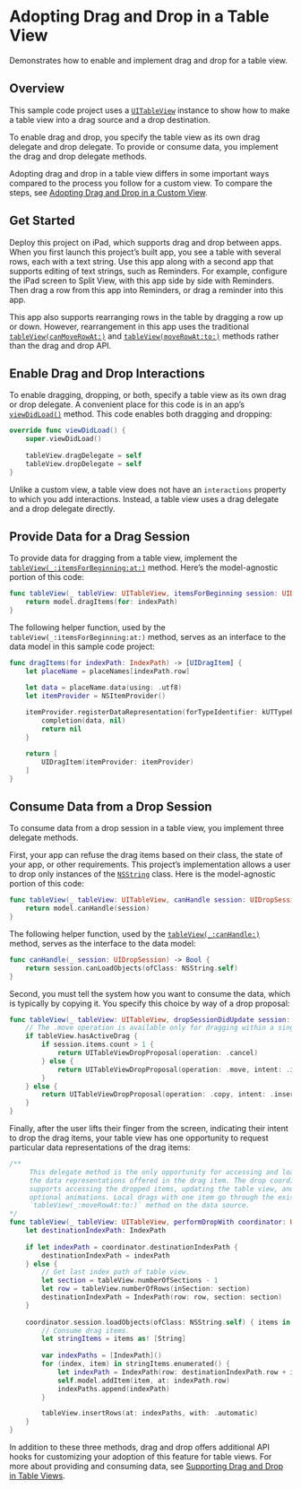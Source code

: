 # Adopting Drag and Drop in a Table View

Demonstrates how to enable and implement drag and drop for a table view.

## Overview
This sample code project uses a [`UITableView`](https://developer.apple.com/documentation/uikit/uitableview) instance to show how to make a table view into a drag source and a drop destination. 

To enable drag and drop, you specify the table view as its own drag delegate and drop delegate. To provide or consume data, you implement the drag and drop delegate methods.

Adopting drag and drop in a table view differs in some important ways compared to the process you follow for a custom view. To compare the steps, see [Adopting Drag and Drop in a Custom View](https://developer.apple.com/documentation/uikit/drag_and_drop/adopting_drag_and_drop_in_a_custom_view).

## Get Started
Deploy this project on iPad, which supports drag and drop between apps. When you first launch this project’s built app, you see a table with several rows, each with a text string. Use this app along with a second app that supports editing of text strings, such as Reminders. For example, configure the iPad screen to Split View, with this app side by side with Reminders. Then drag a row from this app into Reminders, or drag a reminder into this app.

This app also supports rearranging rows in the table by dragging a row up or down. However, rearrangement in this app uses the traditional [`tableView(canMoveRowAt:)`](https://developer.apple.com/documentation/uikit/uitableviewdatasource/1614927-tableview) and [`tableView(moveRowAt:to:)`](https://developer.apple.com/documentation/uikit/uitableviewdatasource/1614867-tableview) methods rather than the drag and drop API.

## Enable Drag and Drop Interactions
To enable dragging, dropping, or both, specify a table view as its own drag or drop delegate. A convenient place for this code is in an app’s [`viewDidLoad()`](https://developer.apple.com/documentation/uikit/uiviewcontroller/1621495-viewdidload) method. This code enables both dragging and dropping:

``` swift
override func viewDidLoad() {
    super.viewDidLoad()
    
    tableView.dragDelegate = self
    tableView.dropDelegate = self
}
```

Unlike a custom view, a table view does not have an `interactions` property to which you add interactions. Instead, a table view uses a drag delegate and a drop delegate directly.

## Provide Data for a Drag Session
To provide data for dragging from a table view, implement the [`tableView(_:itemsForBeginning:at:)`](https://developer.apple.com/documentation/uikit/uitableviewdragdelegate/2897492-tableview) method. Here’s the model-agnostic portion of this code:

``` swift
func tableView(_ tableView: UITableView, itemsForBeginning session: UIDragSession, at indexPath: IndexPath) -> [UIDragItem] {
    return model.dragItems(for: indexPath)
}
```

The following helper function, used by the `tableView(_:itemsForBeginning:at:)` method, serves as an interface to the data model in this sample code project:

``` swift
func dragItems(for indexPath: IndexPath) -> [UIDragItem] {
    let placeName = placeNames[indexPath.row]

    let data = placeName.data(using: .utf8)
    let itemProvider = NSItemProvider()
    
    itemProvider.registerDataRepresentation(forTypeIdentifier: kUTTypePlainText as String, visibility: .all) { completion in
        completion(data, nil)
        return nil
    }

    return [
        UIDragItem(itemProvider: itemProvider)
    ]
}
```

## Consume Data from a Drop Session
To consume data from a drop session in a table view, you implement three delegate methods.

First, your app can refuse the drag items based on their class, the state of your app, or other requirements. This project’s implementation allows a user to drop only instances of the [`NSString`](https://developer.apple.com/documentation/foundation/nsstring) class. Here is the model-agnostic portion of this code:

``` swift
func tableView(_ tableView: UITableView, canHandle session: UIDropSession) -> Bool {
    return model.canHandle(session)
}
```

The following helper function, used by the [`tableView(_:canHandle:)`](https://developer.apple.com/documentation/uikit/uitableviewdropdelegate/2897434-tableview) method, serves as the interface to the data model:

``` swift
func canHandle(_ session: UIDropSession) -> Bool {
    return session.canLoadObjects(ofClass: NSString.self)
}
```

Second, you must tell the system how you want to consume the data, which is typically by copying it. You specify this choice by way of a drop proposal:

``` swift
func tableView(_ tableView: UITableView, dropSessionDidUpdate session: UIDropSession, withDestinationIndexPath destinationIndexPath: IndexPath?) -> UITableViewDropProposal {
    // The .move operation is available only for dragging within a single app.
    if tableView.hasActiveDrag {
        if session.items.count > 1 {
            return UITableViewDropProposal(operation: .cancel)
        } else {
            return UITableViewDropProposal(operation: .move, intent: .insertAtDestinationIndexPath)
        }
    } else {
        return UITableViewDropProposal(operation: .copy, intent: .insertAtDestinationIndexPath)
    }
}
```

Finally, after the user lifts their finger from the screen, indicating their intent to drop the drag items, your table view has one opportunity to request particular data representations of the drag items:

``` swift
/**
     This delegate method is the only opportunity for accessing and loading
     the data representations offered in the drag item. The drop coordinator
     supports accessing the dropped items, updating the table view, and specifying
     optional animations. Local drags with one item go through the existing
     `tableView(_:moveRowAt:to:)` method on the data source.
*/
func tableView(_ tableView: UITableView, performDropWith coordinator: UITableViewDropCoordinator) {
    let destinationIndexPath: IndexPath
    
    if let indexPath = coordinator.destinationIndexPath {
        destinationIndexPath = indexPath
    } else {
        // Get last index path of table view.
        let section = tableView.numberOfSections - 1
        let row = tableView.numberOfRows(inSection: section)
        destinationIndexPath = IndexPath(row: row, section: section)
    }
    
    coordinator.session.loadObjects(ofClass: NSString.self) { items in
        // Consume drag items.
        let stringItems = items as! [String]
        
        var indexPaths = [IndexPath]()
        for (index, item) in stringItems.enumerated() {
            let indexPath = IndexPath(row: destinationIndexPath.row + index, section: destinationIndexPath.section)
            self.model.addItem(item, at: indexPath.row)
            indexPaths.append(indexPath)
        }

        tableView.insertRows(at: indexPaths, with: .automatic)
    }
}
```

In addition to these three methods, drag and drop offers additional API hooks for customizing your adoption of this feature for table views. For more about providing and consuming data, see [Supporting Drag and Drop in Table Views](https://developer.apple.com/documentation/uikit/views_and_controls/table_views/supporting_drag_and_drop_in_table_views).
